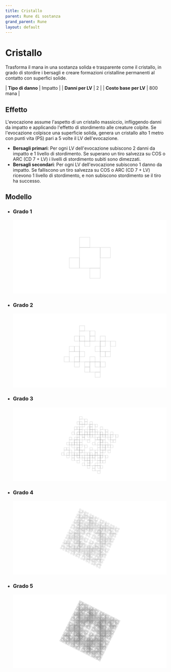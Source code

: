 ```yaml
---
title: Cristallo
parent: Rune di sostanza
grand_parent: Rune
layout: default
---
```


# **Cristallo**

Trasforma il mana in una sostanza solida e trasparente come il cristallo, in grado di stordire i bersagli e creare formazioni cristalline permanenti al contatto con superfici solide.

| **Tipo di danno**      | Impatto                                   |
| **Danni per LV**       | 2                                         |
| **Costo base per LV**  | 800 mana                                  |

## Effetto
L'evocazione assume l'aspetto di un cristallo massiccio, infliggendo danni da impatto e applicando l'effetto di stordimento alle creature colpite. Se l'evocazione colpisce una superficie solida, genera un cristallo alto 1 metro con punti vita (PS) pari a 5 volte il LV dell'evocazione.  
- **Bersagli primari**: Per ogni LV dell'evocazione subiscono 2 danni da impatto e 1 livello di stordimento. Se superano un tiro salvezza su COS o ARC (CD 7 + LV) i livelli di stordimento subiti sono dimezzati.
- **Bersagli secondari**: Per ogni LV dell'evocazione subiscono 1 danno da impatto. Se falliscono un tiro salvezza su COS o ARC (CD 7 + LV) ricevono 1 livello di stordimento, e non subiscono stordimento se il tiro ha successo.

## Modello
- ### Grado 1<br>
  ![Grado 1](1.png "Grado 1")
- ### Grado 2<br>
  ![Grado 2](2.png "Grado 2")
- ### Grado 3<br>
  ![Grado 3](3.png "Grado 3")
- ### Grado 4<br>
  ![Grado 4](4.png "Grado 4")
- ### Grado 5<br>
  ![Grado 5](5.png "Grado 5")
